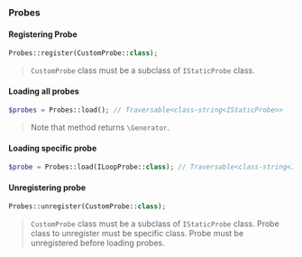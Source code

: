 ### Probes

#### Registering Probe

```php
Probes::register(CustomProbe::class); 
```

> `CustomProbe` class must be a subclass of `IStaticProbe` class.

#### Loading all probes

```php
$probes = Probes::load(); // Traversable<class-string<IStaticProbe>>
```
> Note that method returns `\Generator`.

#### Loading specific probe

```php
$probe = Probes::load(ILoopProbe::class); // Traversable<class-string<ILoopProbe>>
```

#### Unregistering probe

```php
Probes::unregister(CustomProbe::class);
```
> `CustomProbe` class must be a subclass of `IStaticProbe` class.
> Probe class to unregister must be specific class.
> Probe must be unregistered before loading probes.
